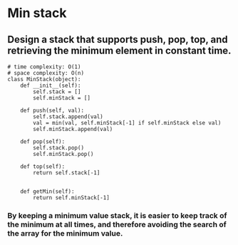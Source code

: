 # Min stack

## Design a stack that supports push, pop, top, and retrieving the minimum element in constant time.

```
# time complexity: O(1)
# space complexity: O(n)
class MinStack(object):
    def __init__(self):
        self.stack = []
        self.minStack = []

    def push(self, val):
        self.stack.append(val)
        val = min(val, self.minStack[-1] if self.minStack else val)
        self.minStack.append(val)

    def pop(self):
        self.stack.pop()
        self.minStack.pop()

    def top(self):
        return self.stack[-1]
        

    def getMin(self):
        return self.minStack[-1]
```

### By keeping a minimum value stack, it is easier to keep track of the minimum at all times, and therefore avoiding the search of the array for the minimum value.